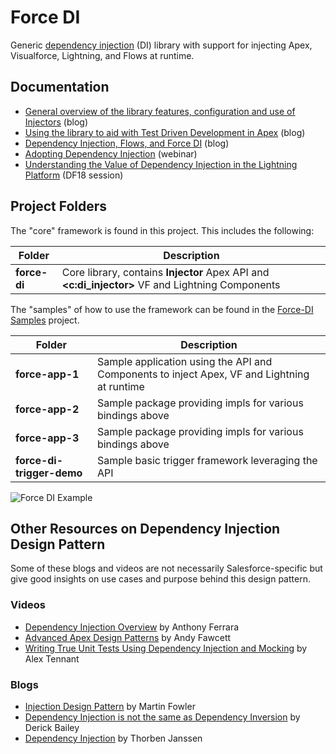 # Force DI

Generic [dependency injection](https://en.wikipedia.org/wiki/Dependency_injection) (DI) library with support for injecting Apex, Visualforce, Lightning, and Flows at runtime. 

Documentation
-------------
- [General overview of the library features, configuration and use of Injectors](https://andyinthecloud.com/2018/07/15/managing-dependency-injection-within-salesforce/) (blog)
- [Using the library to aid with Test Driven Development in Apex](https://andyinthecloud.com/2018/07/29/test-driven-development-mocking-and-force-di/) (blog)
- [Dependency Injection, Flows, and Force DI](https://douglascayers.com/2018/08/05/dependency-injection-flows-and-force-di/) (blog)
- [Adopting Dependency Injection](https://douglascayers.com/2018/08/29/adopting-dependency-injection/) (webinar)
- [Understanding the Value of Dependency Injection in the Lightning Platform](https://www.youtube.com/watch?v=oce2QO-E_3k) (DF18 session)

Project Folders
---------------
The "core" framework is found in this project.  This includes the following:

| Folder | Description |
| ------ | ----------- |
| **force-di** | Core library, contains **Injector** Apex API and **<c:di_injector>** VF and Lightning Components |

The "samples" of how to use the framework can be found in the [Force-DI Samples](https://github.com/afawcett/force-di-samples) project.

| Folder | Description |
| ------ | ----------- |
| **force-app-1** | Sample application using the API and Components to inject Apex, VF and Lightning at runtime |
| **force-app-2** | Sample package providing impls for various bindings above |
| **force-app-3** | Sample package providing impls for various bindings above |
| **force-di-trigger-demo** | Sample basic trigger framework leveraging the API |


![Force DI Example](https://andrewfawcett.files.wordpress.com/2018/07/forcedi2.png)


Other Resources on Dependency Injection Design Pattern
------------------------------------------------------

Some of these blogs and videos are not necessarily Salesforce-specific but give good insights on use cases and purpose behind this design pattern.

### Videos

- [Dependency Injection Overview](https://www.youtube.com/watch?v=IKD2-MAkXyQ&t=0s&index=3&list=PL-oxrNbxQl3-wPOf0t3PT-0JYXiOBwReG) by Anthony Ferrara
- [Advanced Apex Design Patterns](https://www.youtube.com/watch?v=IKD2-MAkXyQ) by Andy Fawcett
- [Writing True Unit Tests Using Dependency Injection and Mocking](https://www.youtube.com/watch?v=hj4538vR6Mg&list=PL-oxrNbxQl3-wPOf0t3PT-0JYXiOBwReG&index=4) by Alex Tennant

### Blogs

- [Injection Design Pattern](https://martinfowler.com/articles/injection.html) by Martin Fowler
- [Dependency Injection is not the same as Dependency Inversion](https://lostechies.com/derickbailey/2011/09/22/dependency-injection-is-not-the-same-as-the-dependency-inversion-principle/) by Derick Bailey
- [Dependency Injection](https://stackify.com/dependency-injection) by Thorben Janssen
